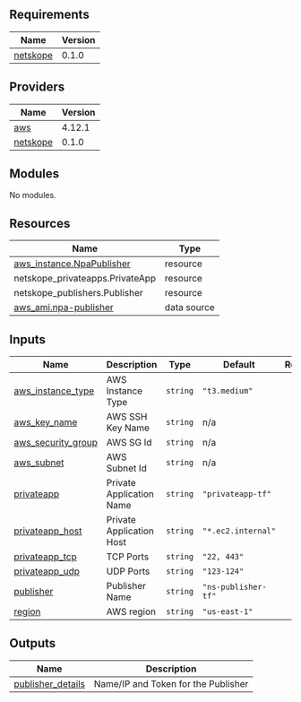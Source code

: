 ## Requirements

| Name | Version |
|------|---------|
| <a name="requirement_netskope"></a> [netskope](#requirement\_netskope) | 0.1.0 |

## Providers

| Name | Version |
|------|---------|
| <a name="provider_aws"></a> [aws](#provider\_aws) | 4.12.1 |
| <a name="provider_netskope"></a> [netskope](#provider\_netskope) | 0.1.0 |

## Modules

No modules.

## Resources

| Name | Type |
|------|------|
| [aws_instance.NpaPublisher](https://registry.terraform.io/providers/hashicorp/aws/latest/docs/resources/instance) | resource |
| netskope_privateapps.PrivateApp | resource |
| netskope_publishers.Publisher | resource |
| [aws_ami.npa-publisher](https://registry.terraform.io/providers/hashicorp/aws/latest/docs/data-sources/ami) | data source |

## Inputs

| Name | Description | Type | Default | Required |
|------|-------------|------|---------|:--------:|
| <a name="input_aws_instance_type"></a> [aws\_instance\_type](#input\_aws\_instance\_type) | AWS Instance Type | `string` | `"t3.medium"` | no |
| <a name="input_aws_key_name"></a> [aws\_key\_name](#input\_aws\_key\_name) | AWS SSH Key Name | `string` | n/a | yes |
| <a name="input_aws_security_group"></a> [aws\_security\_group](#input\_aws\_security\_group) | AWS SG Id | `string` | n/a | yes |
| <a name="input_aws_subnet"></a> [aws\_subnet](#input\_aws\_subnet) | AWS Subnet Id | `string` | n/a | yes |
| <a name="input_privateapp"></a> [privateapp](#input\_privateapp) | Private Application Name | `string` | `"privateapp-tf"` | no |
| <a name="input_privateapp_host"></a> [privateapp\_host](#input\_privateapp\_host) | Private Application Host | `string` | `"*.ec2.internal"` | no |
| <a name="input_privateapp_tcp"></a> [privateapp\_tcp](#input\_privateapp\_tcp) | TCP Ports | `string` | `"22, 443"` | no |
| <a name="input_privateapp_udp"></a> [privateapp\_udp](#input\_privateapp\_udp) | UDP Ports | `string` | `"123-124"` | no |
| <a name="input_publisher"></a> [publisher](#input\_publisher) | Publisher Name | `string` | `"ns-publisher-tf"` | no |
| <a name="input_region"></a> [region](#input\_region) | AWS region | `string` | `"us-east-1"` | no |

## Outputs

| Name | Description |
|------|-------------|
| <a name="output_publisher_details"></a> [publisher\_details](#output\_publisher\_details) | Name/IP and Token for the Publisher |
